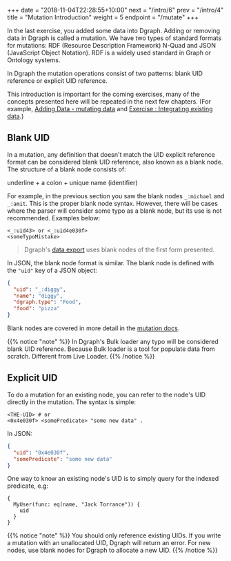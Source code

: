 +++
date = "2018-11-04T22:28:55+10:00"
next = "/intro/6"
prev = "/intro/4"
title = "Mutation Introduction"
weight = 5
endpoint = "/mutate"
+++

In the last exercise, you added some data into Dgraph. Adding or removing data in Dgraph is called a mutation. We have two types of standard formats for mutations: RDF (Resource Description Framework) N-Quad and JSON (JavaScript Object Notation). RDF is a widely used standard in Graph or Ontology systems.

In Dgraph the mutation operations consist of two patterns: blank UID reference or explicit UID reference.

This introduction is important for the coming exercises, many of the concepts presented here will be repeated in the next few chapters. (For example, [Adding Data - mutating data](https://tour.dgraph.io/schema/2/) and [Exercise : Integrating existing data](https://tour.dgraph.io/schema/6/).)

## Blank UID

In a mutation, any definition that doesn't match the UID explicit reference format can be considered blank UID reference, also known as a blank node. The structure of a blank node consists of:

underline + a colon + unique name (identifier)

For example, in the previous section you saw the blank nodes `_:michael` and `_:amit`. This is the proper blank node syntax. However, there will be cases where the parser will consider some typo as a blank node, but its use is not recommended. Examples below:

```
<_:uid43> or <_:uid4e030f>
<someTypoMistake>
```

> Dgraph's [data export](https://docs.dgraph.io/deploy/#export-database) uses blank nodes of the first form presented.

In JSON, the blank node format is similar. The blank node is defined with the `"uid"` key of a JSON object:

```JSON
{
  "uid": "_:diggy",
  "name": "diggy",
  "dgraph.type": "Food",
  "food": "pizza"
}
```

Blank nodes are covered in more detail in the [mutation docs](https://docs.dgraph.io/mutations/#blank-nodes-and-uid).

{{% notice "note" %}}
In Dgraph's Bulk loader any typo will be considered blank UID reference. Because Bulk loader is a tool for populate data from scratch. Different from Live Loader.
{{% /notice %}}

## Explicit UID

To do a mutation for an existing node, you can refer to the node's UID directly in the mutation. The syntax is simple:

```
<THE-UID> # or 
<0x4e030f> <somePredicate> "some new data" .
```

In JSON:

```JSON
{
  "uid": "0x4e030f",
  "somePredicate": "some new data"
}
```

One way to know an existing node's UID is to simply query for the indexed predicate, e.g:

```
{
  MyUser(func: eq(name, "Jack Torrance")) {
    uid
  }
}
```

{{% notice "note" %}}
You should only reference existing UIDs. If you write a mutation with an unallocated UID, Dgraph will return an error. For new nodes, use blank nodes for Dgraph to allocate a new UID.
{{% /notice %}}
